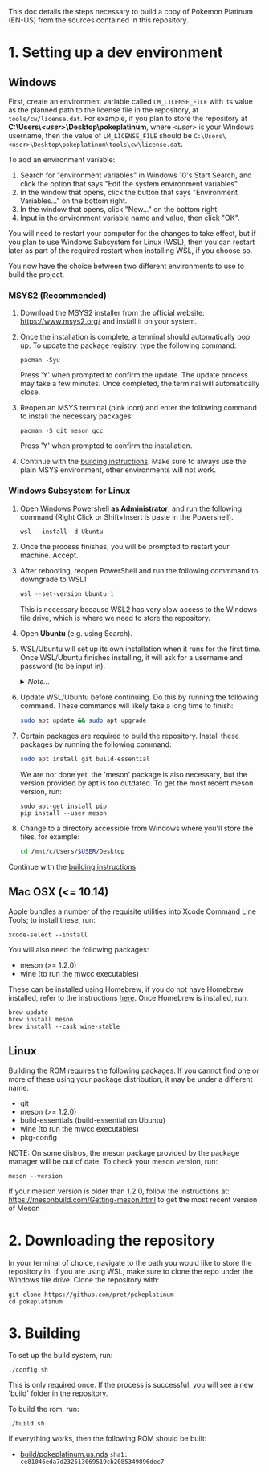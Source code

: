 This doc details the steps necessary to build a copy of Pokemon Platinum (EN-US) from the sources contained in this repository.

# 1. Setting up a dev environment

## Windows

First, create an environment variable called `LM_LICENSE_FILE` with its value as the planned path to the license file in the repository, at `tools/cw/license.dat`. For example, if you plan to store the repository at **C:\\Users\\_\<user>_\\Desktop\\pokeplatinum**, where _\<user>_ is your Windows username, then the value of `LM_LICENSE_FILE` should be `C:\Users\<user>\Desktop\pokeplatinum\tools\cw\license.dat`.

To add an environment variable:
1. Search for "environment variables" in Windows 10's Start Search, and click the option that says "Edit the system environment variables".
2. In the window that opens, click the button that says "Environment Variables..." on the bottom right.
3. In the window that opens, click "New..." on the bottom right.
4. Input in the environment variable name and value, then click "OK".

You will need to restart your computer for the changes to take effect, but if you plan to use Windows Subsystem for Linux (WSL), then you can restart later as part of the required restart when installing WSL, if you choose so.

You now have the choice between two different environments to use to build the project.

### MSYS2 (Recommended)

1. Download the MSYS2 installer from the official website: https://www.msys2.org/ and install it on your system.

2. Once the installation is complete, a terminal should automatically pop up. To update the package registry, type the following command:

    ```
    pacman -Syu
    ```

    Press 'Y' when prompted to confirm the update. The update process may take a few minutes. Once completed, the terminal will automatically close.

3. Reopen an MSYS terminal (pink icon) and enter the following command to install the necessary packages:

    ```
    pacman -S git meson gcc
    ```

    Press 'Y' when prompted to confirm the installation.

4. Continue with the [building instructions](#Downloading_the_repository). Make sure to always use the plain MSYS environment, other environments will not work.

### Windows Subsystem for Linux

1. Open [Windows Powershell **as Administrator**](https://i.imgur.com/QKmVbP9.png), and run the following command (Right Click or Shift+Insert is paste in the Powershell).

    ```powershell
    wsl --install -d Ubuntu
    ```

2. Once the process finishes, you will be prompted to restart your machine. Accept.

3. After rebooting, reopen PowerShell and run the following commmand to downgrade to WSL1

    ```powershell
    wsl --set-version Ubuntu 1
    ```

    This is necessary because WSL2 has very slow access to the Windows file drive, which is where we need to store the repository.

4. Open **Ubuntu** (e.g. using Search).

5. WSL/Ubuntu will set up its own installation when it runs for the first time. Once WSL/Ubuntu finishes installing, it will ask for a username and password (to be input in).
    <details>
        <summary><i>Note...</i></summary>

    >   When typing in the password, there will be no visible response, but the terminal will still read in input.
    </details>

6. Update WSL/Ubuntu before continuing. Do this by running the following command. These commands will likely take a long time to finish:

    ```bash
    sudo apt update && sudo apt upgrade
    ```

7. Certain packages are required to build the repository. Install these packages by running the following command:

    ```bash
    sudo apt install git build-essential
    ```

    We are not done yet, the 'meson' package is also necessary, but the version provided by apt is too outdated. To get the most recent meson version, run:

    ```
    sudo apt-get install pip
    pip install --user meson
    ```

8. Change to a directory accessible from Windows where you'll store the files, for example:
    ```bash
    cd /mnt/c/Users/$USER/Desktop
    ```

Continue with the [building instructions](#Downloading_the_repository)

## Mac OSX (<= 10.14)

Apple bundles a number of the requisite utilities into Xcode Command Line Tools; to install these, run:

```
xcode-select --install
```

You will also need the following packages:

* meson (>= 1.2.0)
* wine (to run the mwcc executables)

These can be installed using Homebrew; if you do not have Homebrew installed, refer to the instructions [here](https://brew.sh/). Once Homebrew is installed, run:

```
brew update
brew install meson 
brew install --cask wine-stable
```

## Linux

Building the ROM requires the following packages. If you cannot find one or more of these using your package distribution, it may be under a different name.

* git
* meson (>= 1.2.0)
* build-essentials (build-essential on Ubuntu)
* wine (to run the mwcc executables)
* pkg-config

NOTE: On some distros, the meson package provided by the package manager will be out of date. To check your meson version, run:

```
meson --version
```

If your mesion version is older than 1.2.0, follow the instructions at: https://mesonbuild.com/Getting-meson.html to get the most recent version of Meson

# 2. Downloading the repository

In your terminal of choice, navigate to the path you would like to store the repository in. If you are using WSL, make sure to clone the repo under the Windows file drive. Clone the repository with:
```
git clone https://github.com/pret/pokeplatinum
cd pokeplatinum
```

# 3. Building
To set up the build system, run:
```
./config.sh
```

This is only required once. If the process is successful, you will see a new 'build' folder in the repository.

To build the rom, run:
```
./build.sh
```

If everything works, then the following ROM should be built:
- [build/pokeplatinum.us.nds](https://datomatic.no-intro.org/index.php?page=show_record&s=28&n=3541) `sha1: ce81046eda7d232513069519cb2085349896dec7`
